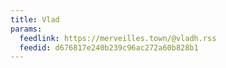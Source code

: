 ```yaml
---
title: Vlad
params:
  feedlink: https://merveilles.town/@vladh.rss
  feedid: d676817e240b239c96ac272a60b828b1
---
```

